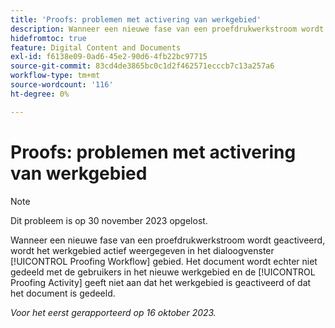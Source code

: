 ```yaml
---
title: 'Proofs: problemen met activering van werkgebied'
description: Wanneer een nieuwe fase van een proefdrukwerkstroom wordt geactiveerd, wordt het werkgebied actief weergegeven in het gedeelte Proofingwerkstroom. Het document wordt echter niet gedeeld met de gebruikers in het nieuwe werkgebied en het gedeelte Proofingactiviteit toont niet dat het werkgebied is geactiveerd of dat het document is gedeeld.
hidefromtoc: true
feature: Digital Content and Documents
exl-id: f6138e09-0ad6-45e2-90d6-4fb22bc97715
source-git-commit: 83cd4de3865bc0c1d2f462571ecccb7c13a257a6
workflow-type: tm+mt
source-wordcount: '116'
ht-degree: 0%

---
```


# Proofs: problemen met activering van werkgebied

>[!NOTE]
>
>Dit probleem is op 30 november 2023 opgelost.

Wanneer een nieuwe fase van een proefdrukwerkstroom wordt geactiveerd, wordt het werkgebied actief weergegeven in het dialoogvenster [!UICONTROL Proofing Workflow] gebied. Het document wordt echter niet gedeeld met de gebruikers in het nieuwe werkgebied en de [!UICONTROL Proofing Activity] geeft niet aan dat het werkgebied is geactiveerd of dat het document is gedeeld.

_Voor het eerst gerapporteerd op 16 oktober 2023._
